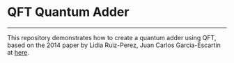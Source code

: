 # QFT Quantum Adder
--------
This repository demonstrates how to create a quantum adder using QFT, based on the 2014 paper by Lidia Ruiz-Perez, Juan Carlos Garcia-Escartin at [here](https://arxiv.org/abs/1411.5949).
